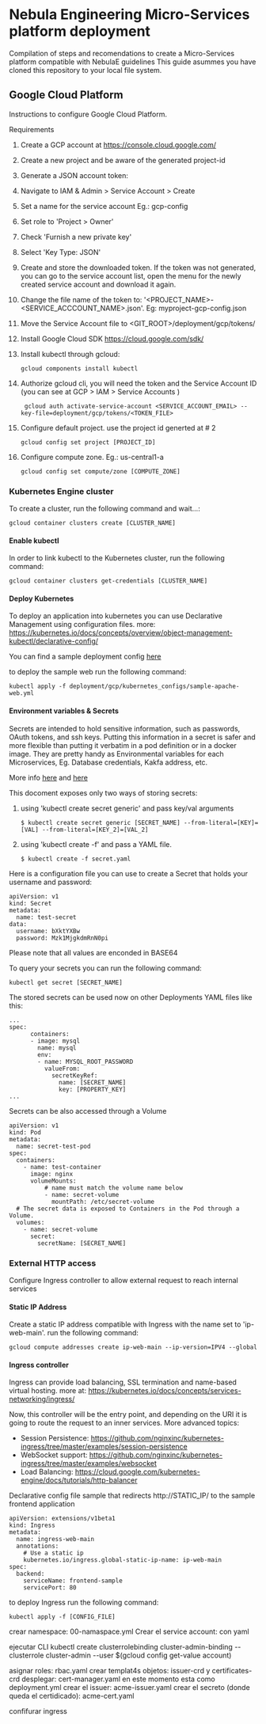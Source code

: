 # Nebula Engineering Micro-Services platform deployment
Compilation of steps and recomendations to create a Micro-Services platform compatible with NebulaE guidelines
This guide asummes you have cloned this repository to your local file system.

## Google Cloud Platform
Instructions to configure Google Cloud Platform.

Requirements
1. Create a GCP account at https://console.cloud.google.com/
2. Create a new project and be aware of the generated project-id
3. Generate a JSON account token:
  1. Navigate to IAM & Admin > Service Account > Create
  2. Set a name for the service account Eg.: gcp-config
  3. Set role to 'Project > Owner'
  4. Check 'Furnish a new private key' 
  5. Select 'Key Type: JSON'
  6. Create and store the downloaded token.  If the token was not generated, you can go to the service account list, open the menu for the newly created service account and download it again.
  7. Change the file name of the token to: '<PROJECT_NAME>-<SERVICE_ACCCOUNT_NAME>.json'.  Eg: myproject-gcp-config.json
  8. Move the Service Account file to <GIT_ROOT>/deployment/gcp/tokens/
4. Install Google Cloud SDK https://cloud.google.com/sdk/
5. Install kubectl through gcloud:  
   
   ```gcloud components install kubectl```
6. Authorize gcloud cli, you will need the token and the Service Account ID (you can see at GCP > IAM > Service Accounts )
   
   ``` gcloud auth activate-service-account <SERVICE_ACCOUNT_EMAIL> --key-file=deployment/gcp/tokens/<TOKEN_FILE>```
7. Configure default project.  use the project id generted at # 2
   
   ``` gcloud config set project [PROJECT_ID] ```
8. Configure compute zone.  Eg.: us-central1-a	
   
   ``` gcloud config set compute/zone [COMPUTE_ZONE] ```


### Kubernetes Engine cluster
To create a cluster, run the following command and wait...:

``` gcloud container clusters create [CLUSTER_NAME] ```

#### Enable kubectl
In order to link kubectl to the Kubernetes cluster, run the following command:

```gcloud container clusters get-credentials [CLUSTER_NAME]```


#### Deploy Kubernetes
To deploy an application into kubernetes you can use Declarative Management using configuration files.
more: https://kubernetes.io/docs/concepts/overview/object-management-kubectl/declarative-config/

You can find a sample deployment config [here](deployment/gcp/kubernetes_configs/sample-apache-web.yml)

to deploy the sample web run the following command:

```kubectl apply -f deployment/gcp/kubernetes_configs/sample-apache-web.yml```

#### Environment variables & Secrets
Secrets are intended to hold sensitive information, such as passwords, OAuth tokens, and ssh keys. Putting this information in a secret is safer and more flexible than putting it verbatim in a pod definition or in a docker image.  They are pretty handy as Environmental variables for each Microservices, Eg. Database credentials, Kakfa address, etc.

More info [here](https://kubernetes.io/docs/concepts/configuration/secret/) and [here](https://kubernetes.io/docs/tasks/inject-data-application/distribute-credentials-secure/)

This docoment exposes only two ways of storing secrets:
1. using 'kubectl create secret generic' and pass key/val arguments
   
   ``` $ kubectl create secret generic [SECRET_NAME] --from-literal=[KEY]=[VAL] --from-literal=[KEY_2]=[VAL_2] ```
2. using 'kubectl create -f' and pass a YAML file.
   
   ``` $ kubectl create -f secret.yaml ```

Here is a configuration file you can use to create a Secret that holds your username and password:
```
apiVersion: v1
kind: Secret
metadata:
  name: test-secret
data:
  username: bXktYXBw
  password: Mzk1MjgkdmRnN0pi
```

Please note that all values are enconded in BASE64

To query your secrets you can run the following command:

``` kubectl get secret [SECRET_NAME] ```

The stored secrets can be used now on other Deployments YAML files like this:
```
...
spec:      
      containers:
      - image: mysql
        name: mysql
        env:                
        - name: MYSQL_ROOT_PASSWORD
          valueFrom:
            secretKeyRef:
              name: [SECRET_NAME]
              key: [PROPERTY_KEY]
...
```

Secrets can be also accessed through a Volume

```
apiVersion: v1
kind: Pod
metadata:
  name: secret-test-pod
spec:
  containers:
    - name: test-container
      image: nginx
      volumeMounts:
          # name must match the volume name below
          - name: secret-volume
            mountPath: /etc/secret-volume
  # The secret data is exposed to Containers in the Pod through a Volume.
  volumes:
    - name: secret-volume
      secret:
        secretName: [SECRET_NAME]

``` 

### External HTTP access
Configure Ingress controller to allow external request to reach internal services

#### Static IP Address
Create a static IP address compatible with Ingress with the name set to 'ip-web-main'.
run the following command:

``` gcloud compute addresses create ip-web-main --ip-version=IPV4 --global ```

#### Ingress controller
Ingress can provide load balancing, SSL termination and name-based virtual hosting.
more at: https://kubernetes.io/docs/concepts/services-networking/ingress/ 

Now, this controller will be the entry point, and depending on the URI it is going to route the request to an inner services.
More advanced topics:
* Session Persistence: https://github.com/nginxinc/kubernetes-ingress/tree/master/examples/session-persistence
* WebSocket support: https://github.com/nginxinc/kubernetes-ingress/tree/master/examples/websocket
* Load Balancing: https://cloud.google.com/kubernetes-engine/docs/tutorials/http-balancer

Declarative config file sample that redirects http://STATIC_IP/ to the sample frontend application
```
apiVersion: extensions/v1beta1
kind: Ingress
metadata:
  name: ingress-web-main
  annotations:
    # Use a static ip
    kubernetes.io/ingress.global-static-ip-name: ip-web-main
spec:
  backend:
    serviceName: frontend-sample
    servicePort: 80
```

to deploy Ingress run the following command:

```kubectl apply -f [CONFIG_FILE]```






crear namespace: 00-namaspace.yml
Crear el service account: con yaml

ejecutar CLI 
kubectl create clusterrolebinding cluster-admin-binding --clusterrole cluster-admin --user $(gcloud config get-value account)

asignar roles: rbac.yaml
crear templat4s objetos: issuer-crd y certificates-crd
desplegar: cert-manager.yaml en este momento esta como deployment.yml
crear el issuer: acme-issuer.yaml
crear el secreto (donde queda el certidicado): acme-cert.yaml

confifurar ingress 